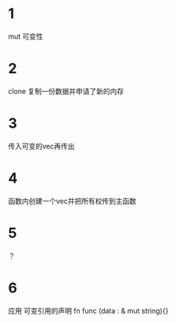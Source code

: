 # 1
mut 可变性
# 2
clone 复制一份数据并申请了新的内存
# 3 
传入可变的vec再传出
# 4
函数内创建一个vec并把所有权传到主函数
# 5
？
# 6
应用
可变引用的声明
    fn func (data : & mut string){}